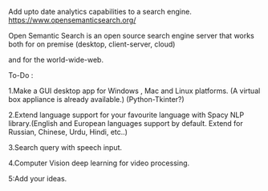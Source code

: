 Add upto date analytics capabilities to a search engine.
https://www.opensemanticsearch.org/

Open Semantic Search is an open source search engine server that works both for on premise (desktop, client-server, cloud)

and for the world-wide-web.

To-Do :

1.Make a GUI desktop app for Windows , Mac and Linux platforms. (A virtual box appliance is already available.) (Python-Tkinter?)

2.Extend language support for your favourite language with Spacy NLP library.(English and European languages support by default. Extend for Russian, Chinese, Urdu, Hindi, etc..)

3.Search query with speech input.

4.Computer Vision deep learning for video processing.

5:Add your ideas.
